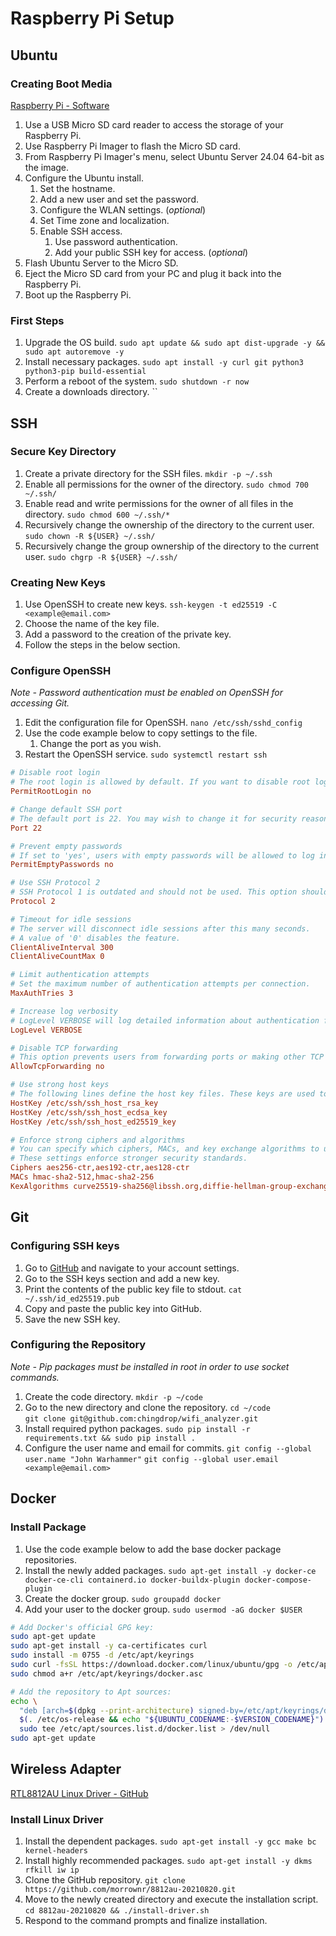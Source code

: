 # Raspberry Pi Setup

## Ubuntu

### Creating Boot Media

[Raspberry Pi - Software](https://www.raspberrypi.com/software/)

1. Use a USB Micro SD card reader to access the storage of your Raspberry Pi.
2. Use Raspberry Pi Imager to flash the Micro SD card.
3. From Raspberry Pi Imager's menu, select Ubuntu Server 24.04 64-bit as the image.
4. Configure the Ubuntu install.
    1. Set the hostname.
    2. Add a new user and set the password.
    3. Configure the WLAN settings. (*optional*)
    4. Set Time zone and localization.
    5. Enable SSH access.
        1. Use password authentication.
        2. Add your public SSH key for access. (*optional*)
5. Flash Ubuntu Server to the Micro SD.
6. Eject the Micro SD card from your PC and plug it back into the Raspberry Pi.
7. Boot up the Raspberry Pi.

### First Steps

1. Upgrade the OS build.
    `sudo apt update && sudo apt dist-upgrade -y && sudo apt autoremove -y`
2. Install necessary packages.
    `sudo apt install -y curl git python3 python3-pip build-essential`
3. Perform a reboot of the system.
    `sudo shutdown -r now`
4. Create a downloads directory.
    ``

## SSH

### Secure Key Directory

1. Create a private directory for the SSH files.
    `mkdir -p ~/.ssh`
2. Enable all permissions for the owner of the directory.
    `sudo chmod 700 ~/.ssh/`
3. Enable read and write permissions for the owner of all files in the directory.
    `sudo chmod 600 ~/.ssh/*`
4. Recursively change the ownership of the directory to the current user.
    `sudo chown -R ${USER} ~/.ssh/`
5. Recursively change the group ownership of the directory to the current user.
    `sudo chgrp -R ${USER} ~/.ssh/`

### Creating New Keys

1. Use OpenSSH to create new keys.
    `ssh-keygen -t ed25519 -C <example@email.com>`
2. Choose the name of the key file.
3. Add a password to the creation of the private key.
4. Follow the steps in the below section.

### Configure OpenSSH

*Note - Password authentication must be enabled on OpenSSH for accessing Git.*

1. Edit the configuration file for OpenSSH.
    `nano /etc/ssh/sshd_config`
2. Use the code example below to copy settings to the file.
    1. Change the port as you wish.
3. Restart the OpenSSH service.
    `sudo systemctl restart ssh`

```ini
# Disable root login
# The root login is allowed by default. If you want to disable root login, set this to 'no'.
PermitRootLogin no

# Change default SSH port
# The default port is 22. You may wish to change it for security reasons.
Port 22

# Prevent empty passwords
# If set to 'yes', users with empty passwords will be allowed to log in.
PermitEmptyPasswords no

# Use SSH Protocol 2
# SSH Protocol 1 is outdated and should not be used. This option should always be set to '2'.
Protocol 2

# Timeout for idle sessions
# The server will disconnect idle sessions after this many seconds. 
# A value of '0' disables the feature.
ClientAliveInterval 300
ClientAliveCountMax 0

# Limit authentication attempts
# Set the maximum number of authentication attempts per connection.
MaxAuthTries 3

# Increase log verbosity
# LogLevel VERBOSE will log detailed information about authentication failures, useful for debugging.
LogLevel VERBOSE

# Disable TCP forwarding
# This option prevents users from forwarding ports or making other TCP connections through the SSH server.
AllowTcpForwarding no

# Use strong host keys
# The following lines define the host key files. These keys are used to identify the server.
HostKey /etc/ssh/ssh_host_rsa_key
HostKey /etc/ssh/ssh_host_ecdsa_key
HostKey /etc/ssh/ssh_host_ed25519_key

# Enforce strong ciphers and algorithms
# You can specify which ciphers, MACs, and key exchange algorithms to use.
# These settings enforce stronger security standards.
Ciphers aes256-ctr,aes192-ctr,aes128-ctr
MACs hmac-sha2-512,hmac-sha2-256
KexAlgorithms curve25519-sha256@libssh.org,diffie-hellman-group-exchange-sha256
```

## Git

### Configuring SSH keys

1. Go to [GitHub](https://github.com) and navigate to your account settings.
2. Go to the SSH keys section and add a new key.
3. Print the contents of the public key file to stdout.
    `cat ~/.ssh/id_ed25519.pub`
4. Copy and paste the public key into GitHub.
5. Save the new SSH key.

### Configuring the Repository

*Note - Pip packages must be installed in root in order to use socket commands.*

1. Create the code directory.
    `mkdir -p ~/code`
2. Go to the new directory and clone the repository.
    `cd ~/code`  
    `git clone git@github.com:chingdrop/wifi_analyzer.git`
3. Install required python packages.
    `sudo pip install -r requirements.txt && sudo pip install .`
4. Configure the user name and email for commits.
    `git config --global user.name "John Warhammer"`
    `git config --global user.email <example@email.com>`

## Docker

### Install Package

1. Use the code example below to add the base docker package repositories.
2. Install the newly added packages.
    `sudo apt-get install -y docker-ce docker-ce-cli containerd.io docker-buildx-plugin docker-compose-plugin`
3. Create the docker group.
    `sudo groupadd docker`
4. Add your user to the docker group.
    `sudo usermod -aG docker $USER`

``` bash
# Add Docker's official GPG key:
sudo apt-get update
sudo apt-get install -y ca-certificates curl
sudo install -m 0755 -d /etc/apt/keyrings
sudo curl -fsSL https://download.docker.com/linux/ubuntu/gpg -o /etc/apt/keyrings/docker.asc
sudo chmod a+r /etc/apt/keyrings/docker.asc

# Add the repository to Apt sources:
echo \
  "deb [arch=$(dpkg --print-architecture) signed-by=/etc/apt/keyrings/docker.asc] https://download.docker.com/linux/ubuntu \
  $(. /etc/os-release && echo "${UBUNTU_CODENAME:-$VERSION_CODENAME}") stable" | \
  sudo tee /etc/apt/sources.list.d/docker.list > /dev/null
sudo apt-get update
```

## Wireless Adapter

[RTL8812AU Linux Driver - GitHub](https://github.com/morrownr/8812au-20210820)

### Install Linux Driver

1. Install the dependent packages.
    `sudo apt-get install -y gcc make bc kernel-headers`
2. Install highly recommended packages.
    `sudo apt-get install -y dkms rfkill iw ip`
3. Clone the GitHub repository.
    `git clone https://github.com/morrownr/8812au-20210820.git`
4. Move to the newly created directory and execute the installation script.
    `cd 8812au-20210820 && ./install-driver.sh`
5. Respond to the command prompts and finalize installation.
